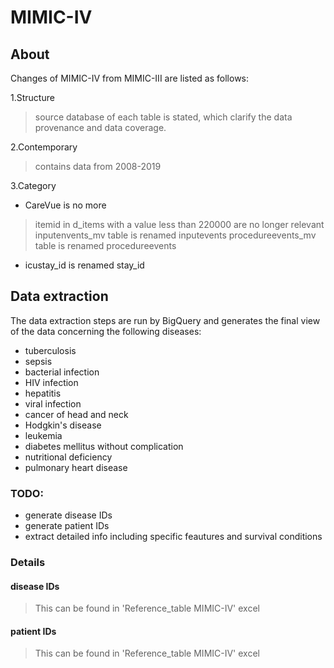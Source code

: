 # MIMIC-IV
## About
Changes of MIMIC-IV from MIMIC-III are listed as follows:

1.Structure
>source database of each table is stated, which clarify the data provenance and data coverage.

2.Contemporary
>contains data from 2008-2019

3.Category
* CareVue is no more
>itemid in d_items with a value less than 220000 are no longer relevant
>inputenvents_mv table is renamed inputevents
>procedureevents_mv table is renamed procedureevents
* icustay_id is renamed stay_id



## Data extraction
The data extraction steps are run by BigQuery and generates the final view of the data concerning the following diseases:
* tuberculosis
* sepsis
* bacterial infection
* HIV infection
* hepatitis
* viral infection
* cancer of head and neck
* Hodgkin's disease
* leukemia
* diabetes mellitus without complication
* nutritional deficiency
* pulmonary heart disease 

### TODO:
* generate disease IDs
* generate patient IDs
* extract detailed info including specific feautures and survival conditions

### Details
#### disease IDs
>This can be found in 'Reference_table MIMIC-IV' excel

#### patient IDs
>This can be found in 'Reference_table MIMIC-IV' excel
